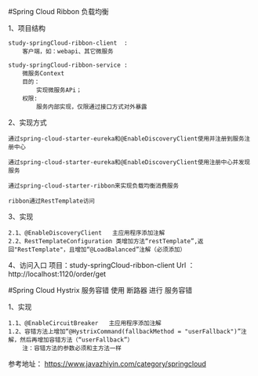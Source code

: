 #Spring Cloud Ribbon
负载均衡

1、项目结构
    
    study-springCloud-ribbon-client  :
        客户端，如：webapi、其它微服务
    
    study-springCloud-ribbon-service :
        微服务Context
        目的：
            实现微服务APi；
        权限:
            服务内部实现，仅限通过接口方式对外暴露
    
2、实现方式

    通过spring-cloud-starter-eureka和@EnableDiscoveryClient使用并注册到服务注册中心
    
    通过spring-cloud-starter-eureka和@EnableDiscoveryClient使用注册中心并发现服务
    
    通过spring-cloud-starter-ribbon来实现负载均衡消费服务
    
    ribbon通过RestTemplate访问 

3、实现
    
    2.1、@EnableDiscoveryClient   主应用程序添加注解
    2.2、RestTemplateConfiguration 类增加方法“restTemplate”,返回"RestTemplate"，且增加“@LoadBalanced”注解（必须添加）

4、访问入口
    项目：study-springCloud-ribbon-client
    Url ：http://localhost:1120/order/get

#Spring Cloud Hystrix 服务容错
使用 断路器 进行 服务容错
    
1、实现
    
    1.1、@EnableCircuitBreaker   主应用程序添加注解
    1.2、容错方法上增加“@HystrixCommand(fallbackMethod = "userFallback")”注解，然后再增加容错方法（“userFallback”）
        注：容错方法的参数必须和主方法一样

参考地址：
    https://www.javazhiyin.com/category/springcloud